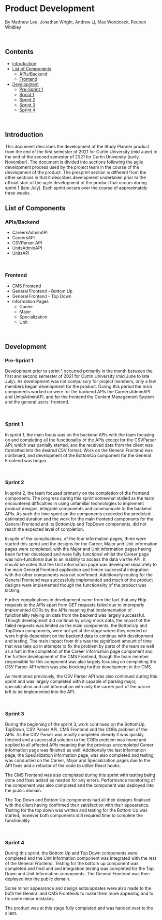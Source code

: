 # Product Development

By Matthew Loe, Jonathan Wright, Andrew Li, Max Woodcock, Reuben Whibley

<p>&nbsp;</p>

## Contents

- [Introduction](#introduction)
- [List of Components](#list-of-componenets)
    - [APIs/Backend](#apis/backend)
    - [Frontend](#frontend)
- [Development](#development)
    - [Pre-Sprint 1](#pre-sprint-1)
    - [Sprint 1](#sprint-1)
    - [Sprint 2](#sprint-2)
    - [Sprint 3](#sprint-3)
    - [Sprint 4](#sprint-4)

<p>&nbsp;</p>

## Introduction

This document describes the development of the Study Planner product from the end of the first semester of 2021 for Curtin University (mid June) to the end of the second semester of 2021 for Curtin University (early November). The document is divided into sections following the agile development process used by the project team in the course of the development of the product. The presprint section is different from the other sections in that it describes development undertaken prior to the official start of the agile development of the product that occurs during sprint 1 (late July). Each sprint occurs over the course of approximately three weeks.

## List of Components

### APIs/Backend

- CareersAdminAPI
- CareersAPI
- CSVParser API
- UnitsAdminAPI
- UnitsAPI

<p>&nbsp;</p>

### Frontend

- CMS Frontend
- General Frontend - Bottom Up
- General Frontend - Top Down
- Information Pages
  - Career
  - Major
  - Specialization
  - Unit

<p>&nbsp;</p>

## Development

### Pre-Sprint 1

Development prior to sprint 1 occurred primarily in the month between the first and second semester of 2021 for Curtin University (mid June to late July). As development was not compulsory for project members, only a few members began development for the product. During this period the main components worked on were for the backend APIs the CareersAdminAPI and UnitsAdminAPI, and for the frontend the Content Management System and the general users' frontend.

<p>&nbsp;</p>

### Sprint 1

In sprint 1, the main focus was on the backend APIs with the team focusing on and completing all the functionality of the APIs except for the CSVParser API, which was partially started, and the received data from the client was formatted into the desired CSV format. Work on the General Frontend was continued, and development of the BottomUp component for the General Frontend was begun.

<p>&nbsp;</p>

### Sprint 2

In sprint 2, the team focused primarily on the completion of the frontend components. The progress during this sprint somewhat stalled as the team encountered difficulties in using unfamiliar technologies to implement product designs, integrate components and communicate to the backend APIs. As such the time spent on the components exceeded the predicted estimated duration and the work for the main frontend components for the General Frontend and its BottomUp and TopDown components, did not reach the expected level of completion.

In spite of the complications, of the four information pages, three were started this sprint and the designs for the Career, Major and Unit information pages were completed, with the Major and Unit information pages having been further developed and were fully functional whilst the Career page was non-functional due to an inability to access the data via the API. It should be noted that the Unit information page was developed separately to the main General Frontend application and hence successful integration with the other components was not confirmed. Additionally routing for the General Frontend was successfully implemented and much of the product designs were implemented though the functionality of the product was lacking.

Further complications in development came from the fact that any Http requests to the APIs apart from GET requests failed due to improperly implemented CORs by the APIs meaning that implementation of functionality relying on data from the backend was largely successful. Though development did continue by using mock data, the impact of the failed requests was limited as the main components, the BottomUp and TopDown components, were not yet at the stage where they needed or were highly dependent on the backend data to continue with development and testing. The main impact from this was the significant amount of time that was take up in attempts to fix the problem by parts of the team as well as a halt in the completion of the Career information page component and the further development of the CMS Frontend, though the team member responsible for this component was also largely focusing on completing the CSV Parser API which was also blocking further development in the CMS.

As mentioned previously, the CSV Parser API was also continued during this sprint and was largely completed with it capable of parsing major, specialization and unit information with only the career part of the parser left to be implemented into the API.

<p>&nbsp;</p>

### Sprint 3

During the beginning of the sprint 3, work continued on the BottomUp, TopDown, CSV Parser API, CMS Frontend and the CORs problem of the APIs. As the CSV Parser was mostly completed already it was quickly finished and a successful solution to the CORs problem was found and applied to all affected APIs meaning that the previous uncompleted Career information page was finished as well. Additionally the last information page, the Specialization information page, was also completed and testing was conducted on the Career, Major and Specialization pages due to the API fixes and a refactor of the code to utilize React hooks.

The CMS Frontend was also completed during this sprint with testing being done and fixes added as needed for any errors. Performance monitoring of the component was also completed and the component was deployed into the public domain.

The Top Down and Bottom Up components had all their designs finalised with the client having confirmed their satisfaction with their appearance. Testing for the top down was written and testing for the Bottom Up was started, however both components still required time to complete the functionality.

<p>&nbsp;</p>

### Sprint 4

During this sprint, the Bottom Up and Top Down components were completed and the Unit Information component was integrated with the rest of the General Frontend. Testing for the bottom up component was completed and final unit and integration testing was completed for the Top Down and Unit Information components. The General Frontend was then deployed into the public domain.

Some minor appearance and design edits/updates were also made to the both the General and CMS Frontends to make them more appealing and to fix some minor mistakes.

The product was at this stage fully completed and was handed over to the client.